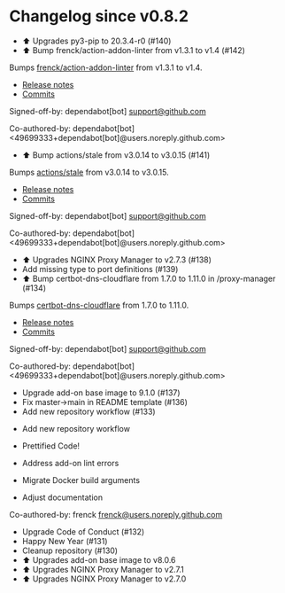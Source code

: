 # Changelog since v0.8.2
- ⬆ Upgrades py3-pip to 20.3.4-r0 (#140) 
- ⬆️ Bump frenck/action-addon-linter from v1.3.1 to v1.4 (#142)

Bumps [frenck/action-addon-linter](https://github.com/frenck/action-addon-linter) from v1.3.1 to v1.4.
- [Release notes](https://github.com/frenck/action-addon-linter/releases)
- [Commits](https://github.com/frenck/action-addon-linter/compare/v1.3.1...c82c5e9ca0ce5fc9b15756f1c0e39531b95d11b0)

Signed-off-by: dependabot[bot] <support@github.com>

Co-authored-by: dependabot[bot] <49699333+dependabot[bot]@users.noreply.github.com> 
- ⬆️ Bump actions/stale from v3.0.14 to v3.0.15 (#141)

Bumps [actions/stale](https://github.com/actions/stale) from v3.0.14 to v3.0.15.
- [Release notes](https://github.com/actions/stale/releases)
- [Commits](https://github.com/actions/stale/compare/v3.0.14...86561461b92875de77a8b2d2e75f004c826e8f45)

Signed-off-by: dependabot[bot] <support@github.com>

Co-authored-by: dependabot[bot] <49699333+dependabot[bot]@users.noreply.github.com> 
- ⬆ Upgrades NGINX Proxy Manager to v2.7.3 (#138) 
- Add missing type to port definitions (#139) 
- ⬆️ Bump certbot-dns-cloudflare from 1.7.0 to 1.11.0 in /proxy-manager (#134)

Bumps [certbot-dns-cloudflare](https://github.com/certbot/certbot) from 1.7.0 to 1.11.0.
- [Release notes](https://github.com/certbot/certbot/releases)
- [Commits](https://github.com/certbot/certbot/compare/v1.7.0...v1.11.0)

Signed-off-by: dependabot[bot] <support@github.com>

Co-authored-by: dependabot[bot] <49699333+dependabot[bot]@users.noreply.github.com> 
- Upgrade add-on base image to 9.1.0 (#137) 
- Fix master->main in README template (#136) 
- Add new repository workflow (#133)

* Add new repository workflow

* Prettified Code!

* Address add-on lint errors

* Migrate Docker build arguments

* Adjust documentation

Co-authored-by: frenck <frenck@users.noreply.github.com> 
- Upgrade Code of Conduct (#132) 
- Happy New Year (#131) 
- Cleanup repository (#130) 
- ⬆ Upgrades add-on base image to v8.0.6 
- ⬆ Upgrades NGINX Proxy Manager to v2.7.1 
- ⬆ Upgrades NGINX Proxy Manager to v2.7.0 
